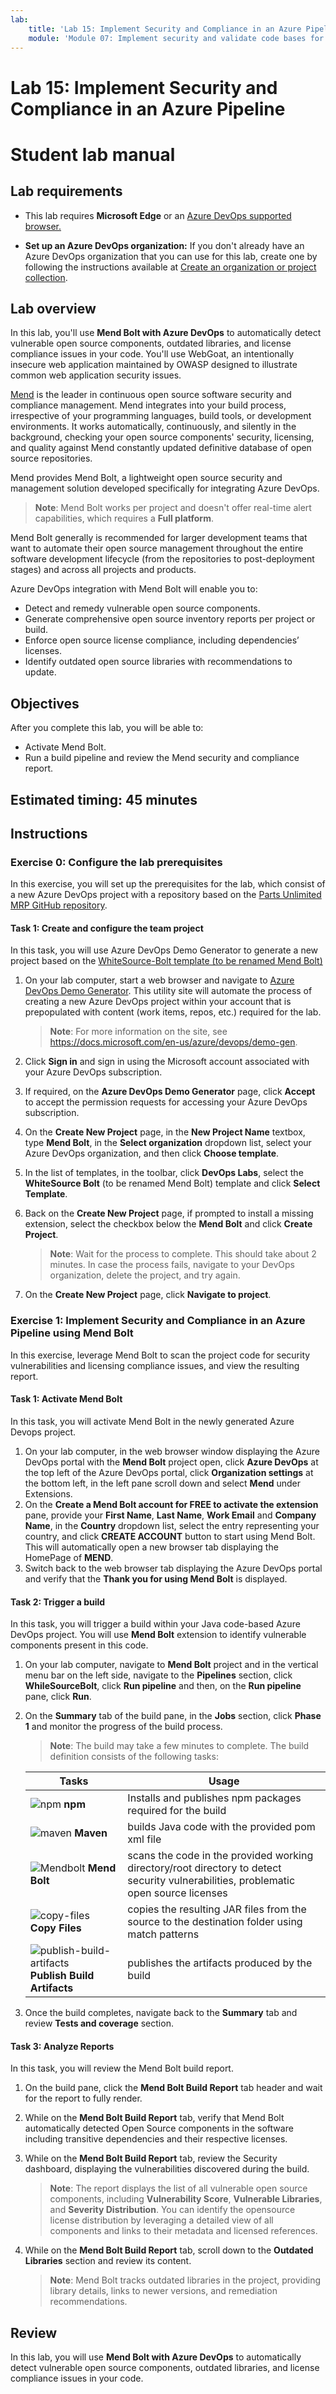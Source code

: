 ```yaml
---
lab:
    title: 'Lab 15: Implement Security and Compliance in an Azure Pipeline'
    module: 'Module 07: Implement security and validate code bases for compliance'
---
```


# Lab 15: Implement Security and Compliance in an Azure Pipeline

# Student lab manual

## Lab requirements

- This lab requires **Microsoft Edge** or an [Azure DevOps supported browser.](https://docs.microsoft.com/en-us/azure/devops/server/compatibility?view=azure-devops#web-portal-supported-browsers)

- **Set up an Azure DevOps organization:** If you don't already have an Azure DevOps organization that you can use for this lab, create one by following the instructions available at [Create an organization or project collection](https://docs.microsoft.com/en-us/azure/devops/organizations/accounts/create-organization?view=azure-devops).

## Lab overview

In this lab, you'll use **Mend Bolt with Azure DevOps** to automatically detect vulnerable open source components, outdated libraries, and license compliance issues in your code. You'll use WebGoat, an intentionally insecure web application maintained by OWASP designed to illustrate common web application security issues.

[Mend](https://www.mend.io/) is the leader in continuous open source software security and compliance management. Mend integrates into your build process, irrespective of your programming languages, build tools, or development environments. It works automatically, continuously, and silently in the background, checking your open source components' security, licensing, and quality against Mend constantly updated definitive database of open source repositories.

Mend provides Mend Bolt, a lightweight open source security and management solution developed specifically for integrating Azure DevOps.

> **Note**: Mend Bolt works per project and doesn't offer real-time alert capabilities, which requires a **Full platform**.

Mend Bolt generally is recommended for larger development teams that want to automate their open source management throughout the entire software development lifecycle (from the repositories to post-deployment stages) and across all projects and products.

Azure DevOps integration with Mend Bolt will enable you to:

- Detect and remedy vulnerable open source components.
- Generate comprehensive open source inventory reports per project or build.
- Enforce open source license compliance, including dependencies’ licenses.
- Identify outdated open source libraries with recommendations to update.

## Objectives

After you complete this lab, you will be able to:

- Activate Mend Bolt.
- Run a build pipeline and review the Mend security and compliance report.

## Estimated timing: 45 minutes

## Instructions

### Exercise 0: Configure the lab prerequisites

In this exercise, you will set up the prerequisites for the lab, which consist of a new Azure DevOps project with a repository based on the [Parts Unlimited MRP GitHub repository](https://www.github.com/microsoft/partsunlimitedmrp).

#### Task 1: Create and configure the team project

In this task, you will use Azure DevOps Demo Generator to generate a new project based on the [WhiteSource-Bolt template (to be renamed Mend Bolt)](https://azuredevopsdemogenerator.azurewebsites.net/?name=WhiteSource-Bolt&templateid=77362)

1. On your lab computer, start a web browser and navigate to [Azure DevOps Demo Generator](https://azuredevopsdemogenerator.azurewebsites.net). This utility site will automate the process of creating a new Azure DevOps project within your account that is prepopulated with content (work items, repos, etc.) required for the lab.

    > **Note**: For more information on the site, see <https://docs.microsoft.com/en-us/azure/devops/demo-gen>.

1. Click **Sign in** and sign in using the Microsoft account associated with your Azure DevOps subscription.
1. If required, on the **Azure DevOps Demo Generator** page, click **Accept** to accept the permission requests for accessing your Azure DevOps subscription.
1. On the **Create New Project** page, in the **New Project Name** textbox, type **Mend Bolt**, in the **Select organization** dropdown list, select your Azure DevOps organization, and then click **Choose template**.
1. In the list of templates, in the toolbar, click **DevOps Labs**, select the **WhiteSource Bolt** (to be renamed Mend Bolt) template and click **Select Template**.
1. Back on the **Create New Project** page, if prompted to install a missing extension, select the checkbox below the **Mend Bolt** and click **Create Project**.

    > **Note**: Wait for the process to complete. This should take about 2 minutes. In case the process fails, navigate to your DevOps organization, delete the project, and try again.

1. On the **Create New Project** page, click **Navigate to project**.

### Exercise 1: Implement Security and Compliance in an Azure Pipeline using Mend Bolt

In this exercise, leverage Mend Bolt to scan the project code for security vulnerabilities and licensing compliance issues, and view the resulting report.

#### Task 1: Activate Mend Bolt

In this task, you will activate Mend Bolt in the newly generated Azure Devops project.

1. On your lab computer, in the web browser window displaying the Azure DevOps portal with the **Mend Bolt** project open, click **Azure DevOps** at the top left of the Azure DevOps portal, click **Organization settings** at the bottom left, in the left pane scroll down and select **Mend** under Extensions.
1. On the **Create a Mend Bolt account for FREE to activate the extension** pane, provide your **First Name**, **Last Name**, **Work Email** and **Company Name**, in the **Country** dropdown list, select the entry representing your country, and click **CREATE ACCOUNT** button to start using Mend Bolt. This will automatically open a new browser tab displaying the HomePage of **MEND**.
1. Switch back to the web browser tab displaying the Azure DevOps portal and verify that the **Thank you for using Mend Bolt** is displayed.

#### Task 2: Trigger a build

In this task, you will trigger a build within your Java code-based Azure DevOps project. You will use **Mend Bolt** extension to identify vulnerable components present in this code.

1. On your lab computer, navigate to **Mend Bolt** project and in the vertical menu bar on the left side, navigate to the **Pipelines** section, click **WhileSourceBolt**, click **Run pipeline** and then, on the **Run pipeline** pane, click **Run**.
1. On the **Summary** tab of the build pane, in the **Jobs** section, click **Phase 1** and monitor the progress of the build process.

    > **Note**: The build may take a few minutes to complete. The build definition consists of the following tasks:

    | Tasks | Usage |
    | ---- | ------ |
    | ![npm](images/m07/npm.png) **npm** |  Installs and publishes npm packages required for the build |
    | ![maven](images/m07/maven.png) **Maven** |  builds Java code with the provided pom xml file |
    | ![Mendbolt](images/m07/whitesourcebolt.png) **Mend Bolt** |  scans the code in the provided working directory/root directory to detect security vulnerabilities, problematic open source licenses |
    | ![copy-files](images/m07/copy-files.png) **Copy Files** |  copies the resulting JAR files from the source to the destination folder using match patterns |
    | ![publish-build-artifacts](images/m07/publish-build-artifacts.png) **Publish Build Artifacts** |  publishes the artifacts produced by the build |

1. Once the build completes, navigate back to the **Summary** tab and review **Tests and coverage** section.

#### Task 3: Analyze Reports

In this task, you will review the Mend Bolt build report.

1. On the build pane, click the **Mend Bolt Build Report** tab header and wait for the report to fully render.
1. While on the **Mend Bolt Build Report** tab, verify that Mend Bolt automatically detected Open Source components in the software including transitive dependencies and their respective licenses.
1. While on the **Mend Bolt Build Report** tab, review the Security dashboard, displaying the vulnerabilities discovered during the build.

    > **Note**: The report displays the list of all vulnerable open source components, including **Vulnerability Score**, **Vulnerable Libraries**, and **Severity Distribution**. You can identify the opensource license distribution by leveraging a detailed view of all components and links to their metadata and licensed references.

1. While on the **Mend Bolt Build Report** tab, scroll down to the **Outdated Libraries** section and review its content.

    > **Note**: Mend Bolt tracks outdated libraries in the project, providing library details, links to newer versions, and remediation recommendations.

## Review

In this lab, you will use **Mend Bolt with Azure DevOps** to automatically detect vulnerable open source components, outdated libraries, and license compliance issues in your code.
